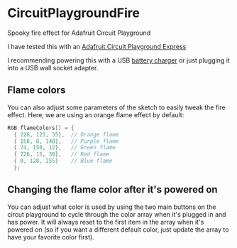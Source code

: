 # CircuitPlaygroundFire
Spooky fire effect for Adafruit Circuit Playground

I have tested this with an [Adafruit Circuit Playground Express](https://www.adafruit.com/product/3333)

I recommending powering this with a USB [battery charger](http://www.amazon.com/Anker-Generation-Astro-mini-Lipstick-Sized/dp/B005X1Y7I2) or just plugging it into a USB wall socket adapter.

## Flame colors
You can also adjust some parameters of the sketch to easily tweak the fire effect.  Here, we are using an orange flame effect by default:
```cpp
RGB flameColors[] = {
  { 226, 121, 35},  // Orange flame
  { 158, 8, 148},   // Purple flame 
  { 74, 150, 12},   // Green flame
  { 226, 15, 30},   // Red flame
  { 0, 128, 255}    // Blue flame
  };
```

## Changing the flame color after it's powered on
You can adjust what color is used by using the two main buttons on the circut playground to cycle through the color array when it's plugged in and has power.  It will always reset to the first item in the array when it's powered on (so if you want a different default color, just update the array to have your favorite color first).
